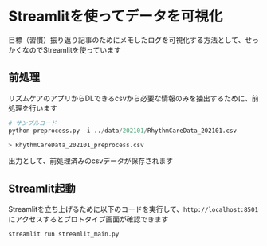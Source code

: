 # Streamlitを使ってデータを可視化
目標（習慣）振り返り記事のためにメモしたログを可視化する方法として、せっかくなのでStreamlitを使っています

## 前処理
リズムケアのアプリからDLできるcsvから必要な情報のみを抽出するために、前処理を行います
```python
# サンプルコード
python preprocess.py -i ../data/202101/RhythmCareData_202101.csv

> RhythmCareData_202101_preprocess.csv
```
出力として、前処理済みのcsvデータが保存されます

## Streamlit起動
Streamlitを立ち上げるために以下のコードを実行して、`http://localhost:8501`にアクセスするとプロトタイプ画面が確認できます
```python
streamlit run streamlit_main.py
```
